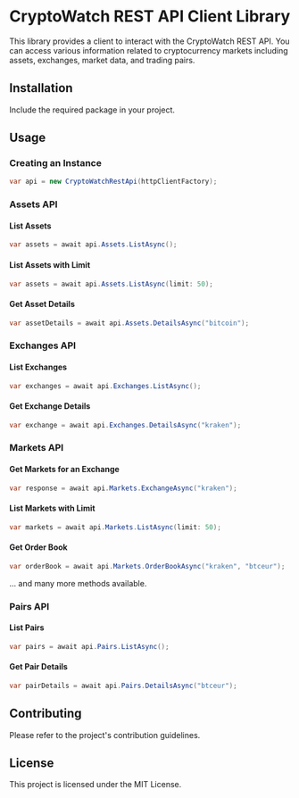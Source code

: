 # CryptoWatch REST API Client Library

This library provides a client to interact with the CryptoWatch REST API. You can access various information related to cryptocurrency markets including assets, exchanges, market data, and trading pairs.

## Installation

Include the required package in your project.

## Usage

### Creating an Instance

```csharp
var api = new CryptoWatchRestApi(httpClientFactory);
```

### Assets API

#### List Assets

```csharp
var assets = await api.Assets.ListAsync();
```

#### List Assets with Limit

```csharp
var assets = await api.Assets.ListAsync(limit: 50);
```

#### Get Asset Details

```csharp
var assetDetails = await api.Assets.DetailsAsync("bitcoin");
```

### Exchanges API

#### List Exchanges

```csharp
var exchanges = await api.Exchanges.ListAsync();
```

#### Get Exchange Details

```csharp
var exchange = await api.Exchanges.DetailsAsync("kraken");
```

### Markets API

#### Get Markets for an Exchange

```csharp
var response = await api.Markets.ExchangeAsync("kraken");
```

#### List Markets with Limit

```csharp
var markets = await api.Markets.ListAsync(limit: 50);
```

#### Get Order Book

```csharp
var orderBook = await api.Markets.OrderBookAsync("kraken", "btceur");
```

... and many more methods available.

### Pairs API

#### List Pairs

```csharp
var pairs = await api.Pairs.ListAsync();
```

#### Get Pair Details

```csharp
var pairDetails = await api.Pairs.DetailsAsync("btceur");
```

## Contributing

Please refer to the project's contribution guidelines.

## License

This project is licensed under the MIT License.
